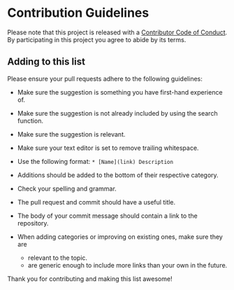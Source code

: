 # Contribution Guidelines

Please note that this project is released with a [Contributor Code of Conduct](code-of-conduct.md).
By participating in this project you agree to abide by its terms.

## Adding to this list

Please ensure your pull requests adhere to the following guidelines:

- Make sure the suggestion is something you have first-hand experience of.
- Make sure the suggestion is not already included by using the search function.
- Make sure the suggestion is relevant.
- Make sure your text editor is set to remove trailing whitespace.

- Use the following format: `* [Name](link) Description`
- Additions should be added to the bottom of their respective category.
- Check your spelling and grammar.
- The pull request and commit should have a useful title.
- The body of your commit message should contain a link to the repository.
- When adding categories or improving on existing ones, make sure they are
    * relevant to the topic.
    * are generic enough to include more links than your own in the future. 
    
Thank you for contributing and making this list awesome!
